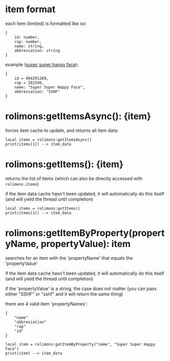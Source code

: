 # item format
each item (limited) is formatted like so:
```luau
{
    id: number,
    rap: number,
    name: string,
    abbreviation: string
}
```
example ([super super happy face](https://www.rolimons.com/item/494291269)):
```luau
{
    id = 494291269,
    rap = 282246,
    name: "Super Super Happy Face",
    abbreviation: "SSHF"
}
```

# rolimons:getItemsAsync(): {item}
forces item cache to update, and returns all item data:
```luau
local items = rolimons:getItemsAsync()
print(items[1]) --> item_data
```

# rolimons:getItems(): {item}
returns the list of items (which can also be directly accessed with `rolimons.items`)

if the item data cache hasn't been updated, it will automatically do this itself (and will yield the thread until completion)
```luau
local items = rolimons:getItems()
print(items[1]) --> item_data
```

# rolimons:getItemByProperty(propertyName, propertyValue): item
searches for an item with the 'propertyName' that equals the 'propertyValue'

if the item data cache hasn't been updated, it will automatically do this itself (and will yield the thread until completion)

if the 'propertyValue' is a string, the case does not matter (you can pass either "SSHF" or "sshf" and it will return the same thing)

there are 4 valid item 'propertyNames':
```luau
{
	"name"
	"abbreviation"
	"rap"
	"id"
}
```
```luau
local item = rolimons:getItemByProperty("name", "Super Super Happy Face")
print(item) --> item_data
```
